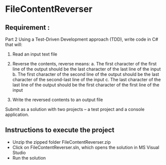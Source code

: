 # FileContentReverser

## Requirement :

Part 2
Using a Test-Driven Development approach (TDD), write code in C# that will:
1. Read an input text file
2. Reverse the contents, reverse means:
a. The first character of the first line of the output should be the last character of the last
line of the input
b. The first character of the second line of the output should be the last character of the
second-last line of the input
c. The last character of the last line of the output should be the first character of the first
line of the input

3. Write the reversed contents to an output file

Submit as a solution with two projects – a test project and a console application.

## Instructions to execute the project

* Unzip the zipped folder FileContentReverser.zip
* Click on FileContentReverser.sln, which opens the solution in MS Visual Studio
* Run the solution
